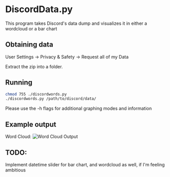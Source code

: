 # DiscordData.py
This program takes Discord's data dump and visualizes it in either a wordcloud or a bar chart

## Obtaining data
User Settings -> Privacy & Safety -> Request all of my Data

Extract the zip into a folder.

## Running
```bash
chmod 755 ./discordwords.py
./discordwords.py /path/to/discord/data/
```
Please use the -h flags for additional graphing modes and information




## Example output
Word Cloud:
![Word Cloud Output](https://drive.google.com/uc?export=download&id=1CsPUijeDBWQ7y6oIEH_QBxdUrczqffhI)


## TODO:
Implement datetime slider for bar chart, and wordcloud as well, if I'm feeling ambitious
